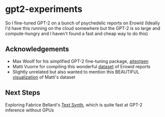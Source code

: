 # gpt2-experiments

So I fine-tuned GPT-2 on a bunch of psychedelic reports on Erowid 
(Ideally I'd have this running on the cloud somewhere but the GPT-2 is so large and compute-hungry and I haven't found a fast and cheap way to do this)

## Acknowledgements 

* Max Woolf for his simplified GPT-2 fine-tuning package, [aitextgen](https://github.com/minimaxir/aitextgen)
* Matti Vuorre for compiling this wonderful [dataset](https://mvuorre.github.io/tmasc/articles/erowid/erowid.html) of Erowid reports
* Slightly unrelated but also wanted to mention this BEAUTIFUL [visualization](https://chemicalyouth.org/visualising-erowid/) of Matti's dataset

## Next Steps

Exploring Fabrice Bellard's [Text Synth](https://bellard.org/textsynth/), which is quite fast at GPT-2 inference without GPUs
